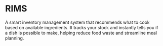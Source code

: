 # RIMS
A smart inventory management system that recommends what to cook based on available ingredients. It tracks your stock and instantly tells you if a dish is possible to make, helping reduce food waste and streamline meal planning.
